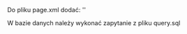 Do pliku page.xml dodać:
'<action method="addJs"><script>scriptaculous/kamil_weather.js</script></action>'

W bazie danych należy wykonać zapytanie z pliku query.sql
